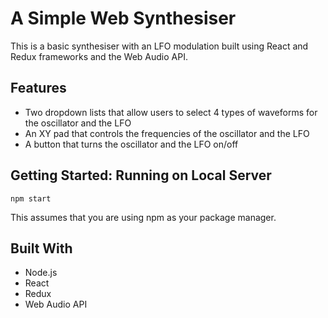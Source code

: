 # A Simple Web Synthesiser

This is a basic synthesiser with an LFO modulation built using React and Redux frameworks and the Web Audio API.

## Features

* Two dropdown lists that allow users to select 4 types of waveforms for the oscillator and the LFO
* An XY pad that controls the frequencies of the oscillator and the LFO
* A button that turns the oscillator and the LFO on/off

## Getting Started: Running on Local Server

```
npm start
```

This assumes that you are using npm as your package manager.

## Built With

* Node.js
* React
* Redux
* Web Audio API

